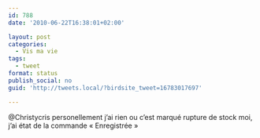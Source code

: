 ```yaml
---
id: 788
date: '2010-06-22T16:38:01+02:00'

layout: post
categories:
  - Vis ma vie
tags:
  - tweet
format: status
publish_social: no
guid: 'http://tweets.local/?birdsite_tweet=16783017697'

---
```


@Christycris personellement j’ai rien ou c’est marqué rupture de stock moi, j’ai état de la commande « Enregistrée »